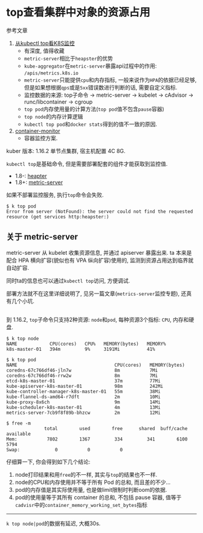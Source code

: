 # top查看集群中对象的资源占用

参考文章

1. [从kubectl top看K8S监控](https://www.jianshu.com/p/64230e3b6e6c)
    - 有深度, 值得收藏
    - `metric-server`相比于`heapster`的优势
    - `kube-aggregator`在`metric-server`暴露api过程中的作用: `/apis/metrics.k8s.io`
    - `metric-server`只能提供`cpu`和内存指标, 一般来说作为`HPA`的依据已经足够, 但是如果想根据`qps`或是`5xx`错误数进行判断的话, 需要自定义指标.
    - 监控数据的来源: top子命令 -> metric-server -> kubelet -> cAdvisor -> runc/libcontainer -> cgroup
    - `top pod`内存使用量的计算方法(`top pod`值不包含`pause`容器)
    - `top node`的内存计算逻辑
    - `kubectl top pod`和`docker stats`得到的值不一致的原因.
2. [container-monitor](https://yasongxu.gitbook.io/container-monitor/)
    - 容器监控方案.

kuber 版本: 1.16.2 单节点集群, 宿主机配置 4C 8G.

`kubectl top`是基础命令, 但是需要部署配套的组件才能获取到监控值.

- 1.8-: [heapter](https://github.com/kubernetes-retired/heapster/blob/master/deploy/kube-config/standalone/heapster-controller.yaml)
- 1.8+: [metric-server](https://github.com/kubernetes-sigs/metrics-server#deployment)

如果不部署监控服务, 执行`top`命令会失败.

```console
$ k top pod
Error from server (NotFound): the server could not find the requested resource (get services http:heapster:)
```

## 关于 metric-server

metric-server 从 kubelet 收集资源信息, 并通过 apiserver 暴露出来. ta 本来是配合 HPA 横向扩容(貌似也有 VPA 纵向扩容)使用的, 监测到资源占用达到临界就自动扩容.

同时ta的信息也可以通过`kubectl top`访问, 方便调试.

部署方法就不在这里详细说明了, 见另一篇文章(`metrics-server`监控专题), 还真有几个小坑.

## 

到 1.16.2, `top`子命令只支持2种资源: `node`和`pod`, 每种资源3个指标: `CPU`, 内存和硬盘.

```console
$ k top node
NAME            CPU(cores)   CPU%   MEMORY(bytes)   MEMORY%
k8s-master-01   394m         9%     3191Mi          41%

$ k top pod
NAME                                    CPU(cores)   MEMORY(bytes)
coredns-67c766df46-jln7w                8m           7Mi
coredns-67c766df46-rrw2w                8m           7Mi
etcd-k8s-master-01                      37m          77Mi
kube-apiserver-k8s-master-01            98m          242Mi
kube-controller-manager-k8s-master-01   55m          38Mi
kube-flannel-ds-amd64-r7dft             2m           10Mi
kube-proxy-8x6ch                        9m           14Mi
kube-scheduler-k8s-master-01            4m           13Mi
metrics-server-7cb9f8f89b-bhzcw         2m           12Mi

$ free -m
              total        used        free      shared  buff/cache   available
Mem:           7802        1367         334         341        6100        5794
Swap:             0           0           0
```

仔细算一下, 你会得到如下几个结论:

1. node打印结果和用`free`的不一样, 其实与`top`的结果也不一样.
2. node的CPU和内存使用并不等于所有 Pod 的总和, 而且差的不少...
3. pod的内存值是其实际使用量, 也是做limit限制时判断oom的依据. 
4. pod的使用量等于其所有 container 的总和, 不包括 pause 容器, 值等于`cadvisr`中的`container_memory_working_set_bytes`指标

------

`k top node|pod`的数据有延迟, 大概30s.
